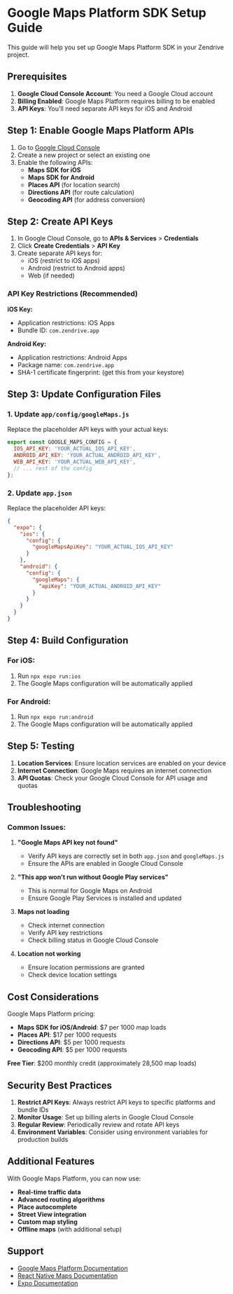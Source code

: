 # Google Maps Platform SDK Setup Guide

This guide will help you set up Google Maps Platform SDK in your Zendrive project.

## Prerequisites

1. **Google Cloud Console Account**: You need a Google Cloud account
2. **Billing Enabled**: Google Maps Platform requires billing to be enabled
3. **API Keys**: You'll need separate API keys for iOS and Android

## Step 1: Enable Google Maps Platform APIs

1. Go to [Google Cloud Console](https://console.cloud.google.com/)
2. Create a new project or select an existing one
3. Enable the following APIs:
   - **Maps SDK for iOS**
   - **Maps SDK for Android**
   - **Places API** (for location search)
   - **Directions API** (for route calculation)
   - **Geocoding API** (for address conversion)

## Step 2: Create API Keys

1. In Google Cloud Console, go to **APIs & Services** > **Credentials**
2. Click **Create Credentials** > **API Key**
3. Create separate API keys for:
   - iOS (restrict to iOS apps)
   - Android (restrict to Android apps)
   - Web (if needed)

### API Key Restrictions (Recommended)

**iOS Key:**
- Application restrictions: iOS Apps
- Bundle ID: `com.zendrive.app`

**Android Key:**
- Application restrictions: Android Apps
- Package name: `com.zendrive.app`
- SHA-1 certificate fingerprint: (get this from your keystore)

## Step 3: Update Configuration Files

### 1. Update `app/config/googleMaps.js`

Replace the placeholder API keys with your actual keys:

```javascript
export const GOOGLE_MAPS_CONFIG = {
  IOS_API_KEY: 'YOUR_ACTUAL_IOS_API_KEY',
  ANDROID_API_KEY: 'YOUR_ACTUAL_ANDROID_API_KEY',
  WEB_API_KEY: 'YOUR_ACTUAL_WEB_API_KEY',
  // ... rest of the config
};
```

### 2. Update `app.json`

Replace the placeholder API keys:

```json
{
  "expo": {
    "ios": {
      "config": {
        "googleMapsApiKey": "YOUR_ACTUAL_IOS_API_KEY"
      }
    },
    "android": {
      "config": {
        "googleMaps": {
          "apiKey": "YOUR_ACTUAL_ANDROID_API_KEY"
        }
      }
    }
  }
}
```

## Step 4: Build Configuration

### For iOS:
1. Run `npx expo run:ios`
2. The Google Maps configuration will be automatically applied

### For Android:
1. Run `npx expo run:android`
2. The Google Maps configuration will be automatically applied

## Step 5: Testing

1. **Location Services**: Ensure location services are enabled on your device
2. **Internet Connection**: Google Maps requires an internet connection
3. **API Quotas**: Check your Google Cloud Console for API usage and quotas

## Troubleshooting

### Common Issues:

1. **"Google Maps API key not found"**
   - Verify API keys are correctly set in both `app.json` and `googleMaps.js`
   - Ensure the APIs are enabled in Google Cloud Console

2. **"This app won't run without Google Play services"**
   - This is normal for Google Maps on Android
   - Ensure Google Play Services is installed and updated

3. **Maps not loading**
   - Check internet connection
   - Verify API key restrictions
   - Check billing status in Google Cloud Console

4. **Location not working**
   - Ensure location permissions are granted
   - Check device location settings

## Cost Considerations

Google Maps Platform pricing:
- **Maps SDK for iOS/Android**: $7 per 1000 map loads
- **Places API**: $17 per 1000 requests
- **Directions API**: $5 per 1000 requests
- **Geocoding API**: $5 per 1000 requests

**Free Tier**: $200 monthly credit (approximately 28,500 map loads)

## Security Best Practices

1. **Restrict API Keys**: Always restrict API keys to specific platforms and bundle IDs
2. **Monitor Usage**: Set up billing alerts in Google Cloud Console
3. **Regular Review**: Periodically review and rotate API keys
4. **Environment Variables**: Consider using environment variables for production builds

## Additional Features

With Google Maps Platform, you can now use:
- **Real-time traffic data**
- **Advanced routing algorithms**
- **Place autocomplete**
- **Street View integration**
- **Custom map styling**
- **Offline maps** (with additional setup)

## Support

- [Google Maps Platform Documentation](https://developers.google.com/maps/documentation)
- [React Native Maps Documentation](https://github.com/react-native-maps/react-native-maps)
- [Expo Documentation](https://docs.expo.dev/)
